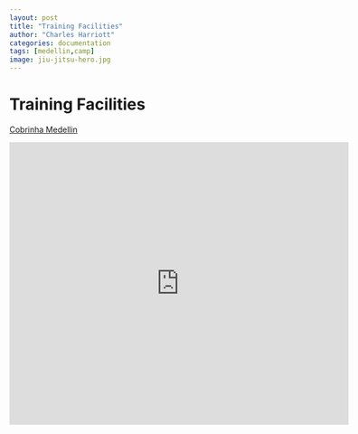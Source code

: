 ```yaml
---
layout: post
title: "Training Facilities"
author: "Charles Harriott"
categories: documentation
tags: [medellin,camp]
image: jiu-jitsu-hero.jpg
---
```


# Training Facilities

[Cobrinha Medellin](https://www.cobrinhamedellin.co/)

<div class="mapouter">
<div class="gmap_canvas">
<iframe width="600" height="500" id="gmap_canvas" src="https://maps.google.com/maps?q=cobrinha%20medellin%20soy%20local&t=&z=13&ie=UTF8&iwloc=&output=embed" frameborder="0" scrolling="no" marginheight="0" marginwidth="0"></iframe>
<br><style>.mapouter{position:relative;text-align:right;height:500px;width:600px;}</style>
<style>.gmap_canvas {overflow:hidden;background:none!important;height:500px;width:600px;}
</style>
</div>
</div>

